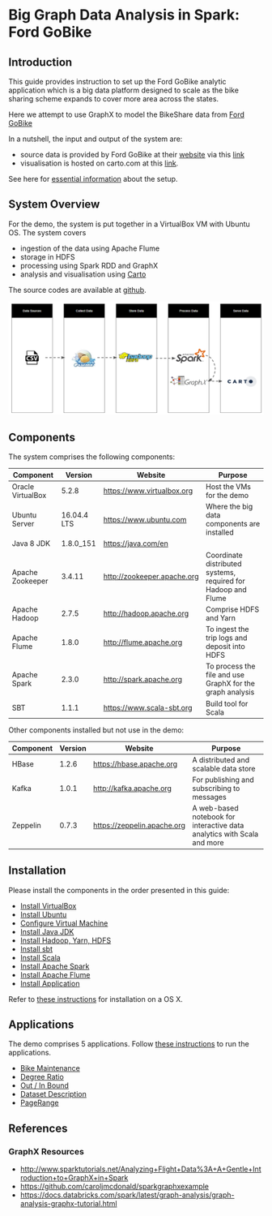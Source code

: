 # Big Graph Data Analysis in Spark: Ford GoBike

## Introduction
This guide provides instruction to set up the Ford GoBike analytic application which is a big data platform designed to scale as the bike sharing scheme expands to cover more area across the states.

Here we attempt to use GraphX to model the BikeShare data from [Ford GoBike](www.fordgobike.com/system-data)

In a nutshell, the input and output of the system are:
* source data is provided by Ford GoBike at their [website](https://www.fordgobike.com/) via this [link](https://www.fordgobike.com/system-data)
* visualisation is hosted on carto.com at this [link](https://e0015358.carto.com/builder/cb097103-cd70-4d53-a749-627bad91fa95/embed).

See here for [essential information](./docs/guide/30-essential.md) about the setup.

## System Overview
For the demo, the system is put together in a VirtualBox VM with Ubuntu OS. The system covers 
* ingestion of the data using Apache Flume
* storage in HDFS
* processing using Spark RDD and GraphX
* analysis and visualisation using [Carto](https://carto.com/)

The source codes are available at [github](https://github.com/ebyeo/bigdata).

![ov-01](./docs/assets/overview/ov-01.png)

## Components
The system comprises the following components:

Component | Version | Website | Purpose
--------- | ------- | ------- | -------
Oracle VirtualBox | 5.2.8 | https://www.virtualbox.org | Host the VMs for the demo
Ubuntu Server | 16.04.4 LTS | https://www.ubuntu.com | Where the big data components are installed
Java 8 JDK | 1.8.0_151 | https://java.com/en |
Apache Zookeeper | 3.4.11 | http://zookeeper.apache.org | Coordinate distributed systems, required for Hadoop and Flume
Apache Hadoop | 2.7.5 | http://hadoop.apache.org | Comprise HDFS and Yarn
Apache Flume | 1.8.0 | http://flume.apache.org | To ingest the trip logs and deposit into HDFS
Apache Spark | 2.3.0 | http://spark.apache.org | To process the file and use GraphX for the graph analysis
SBT	| 1.1.1 | https://www.scala-sbt.org | Build tool for Scala

Other components installed but not use in the demo:

Component | Version | Website | Purpose
--------- | ------- | ------- | -------
HBase | 1.2.6 | https://hbase.apache.org | A distributed and scalable data store
Kafka | 1.0.1 | http://kafka.apache.org | For publishing and subscribing to messages 
Zeppelin | 0.7.3 | https://zeppelin.apache.org | A web-based notebook for interactive data analytics with Scala and more

## Installation
Please install the components in the order presented in this guide:

* [Install VirtualBox](./docs/guide/01-virtualbox.md)
* [Install Ubuntu](./docs/guide/02-ubuntu.md)
* [Configure Virtual Machine](./docs/guide/03-configure-virtualbox.md)
* [Install Java JDK](./docs/guide/04-java.md)
* [Install Hadoop, Yarn, HDFS](./docs/guide/05-hadoop.md)
* [Install sbt](./docs/guide/06-sbt.md)
* [Install Scala](./docs/guide/07-scala.md)
* [Install Apache Spark](./docs/guide/08-spark.md)
* [Install Apache Flume](./docs/guide/09-flume.md)
* [Install Application](./docs/guide/10-app.md)

Refer to [these instructions](./docs/guide/11-mac.md) for installation on a OS X.

## Applications

The demo comprises 5 applications. Follow [these instructions](./docs/guide/20-start-server.md) to run the applications.
* [Bike Maintenance](./docs/results/01-bike-maintenance.md)
* [Degree Ratio](./docs/results/02-degree-ratio.md)
* [Out / In Bound](./docs/results/03-out-in-bound.md)
* [Dataset Description](./docs/results/04-dataset.md)
* [PageRange](./docs/results/05-pagerank.md)

## References
### GraphX Resources
* <http://www.sparktutorials.net/Analyzing+Flight+Data%3A+A+Gentle+Introduction+to+GraphX+in+Spark>
* <https://github.com/caroljmcdonald/sparkgraphxexample>
* <https://docs.databricks.com/spark/latest/graph-analysis/graph-analysis-graphx-tutorial.html>

